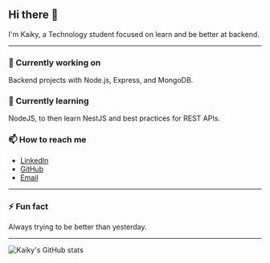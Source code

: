 ## Hi there 👋

I'm Kaiky, a Technology student focused on learn and be better at backend.

---

### 🔭 Currently working on  
Backend projects with Node.js, Express, and MongoDB.

### 🌱 Currently learning  
NodeJS, to then learn NestJS and best practices for REST APIs.

### 📫 How to reach me  
- [LinkedIn](https://www.linkedin.com/in/kaiky-silva/)  
- [GitHub](https://github.com/Kaiky404)  
- [Email](mailto:2004kfs@gmail.com)  

---

### ⚡ Fun fact  
Always trying to be better than yesterday.

---

![Kaiky's GitHub stats](https://github-readme-stats.vercel.app/api?username=Kaiky404&show_icons=true&theme=radical)
